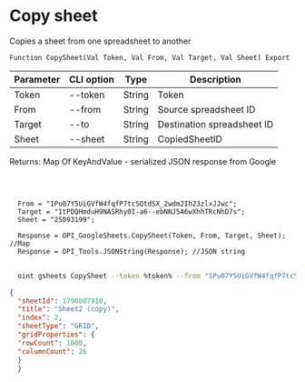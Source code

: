 ﻿---
sidebar_position: 3
---

# Copy sheet
 Copies a sheet from one spreadsheet to another



`Function CopySheet(Val Token, Val From, Val Target, Val Sheet) Export`

  | Parameter | CLI option | Type | Description |
  |-|-|-|-|
  | Token | --token | String | Token |
  | From | --from | String | Source spreadsheet ID |
  | Target | --to | String | Destination spreadsheet ID |
  | Sheet | --sheet | String | CopiedSheetID |

  
  Returns:  Map Of KeyAndValue - serialized JSON response from Google

<br/>




```bsl title="Code example"
  
  From = "1Pu07Y5UiGVfW4fqfP7tcSQtdSX_2wdm2Ih23zlxJJwc";
  Target = "1tPDQHmduH9NASRhy0I-a6--ebNNJ5A6wXhhTRcNhD7s";
  Sheet = "25093199";
  
  Response = OPI_GoogleSheets.CopySheet(Token, From, Target, Sheet); //Map
  Response = OPI_Tools.JSONString(Response); //JSON string
```



```sh title="CLI command example"
    
  oint gsheets CopySheet --token %token% --from "1Pu07Y5UiGVfW4fqfP7tcSQtdSX_2wdm2Ih23zlxJJwc" --to "1tPDQHmduH9NASRhy0I-a6--ebNNJ5A6wXhhTRcNhD7s" --sheet "25093199"

```

```json title="Result"
{
  "sheetId": 1790807910,
  "title": "Sheet2 (copy)",
  "index": 2,
  "sheetType": "GRID",
  "gridProperties": {
  "rowCount": 1000,
  "columnCount": 26
  }
  }
```
